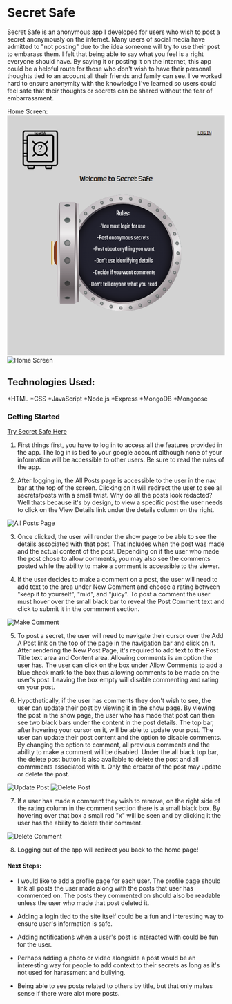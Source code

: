 # Secret Safe

Secret Safe is an anonymous app I developed for users who wish to post a secret anonymously on the internet. Many users of social media have admitted to "not posting" due to the idea someone will try to use their post to embarass them. I felt that being able to say what you feel is a right everyone should have. By saying it or posting it on the internet, this app could be a helpful route for those who don't wish to have their personal thoughts tied to an account all their friends and family can see. I've worked hard to ensure anonymity with the knowledge I've learned so users could feel safe that their thoughts or secrets can be shared without the fear of embarrassment.


Home Screen:
![Home Screen](https://github.com/marceloiuli/Off-Your-Chest/blob/main/public/images/screenshots/homescreen.png?raw=true)
<img src="" alt="Home Screen"/>


## Technologies Used:

*HTML
*CSS
*JavaScript
*Node.js
*Express
*MongoDB
*Mongoose


### Getting Started

[Try Secret Safe Here](url "alt text")

1. First things first, you have to log in to access all the features provided in the app. The log in is tied to your google account although none of your information will be accessible to other users. Be sure to read the rules of the app.

2. After logging in, the All Posts page is accessible to the user in the nav bar at the top of the screen. Clicking on it will redirect the user to see all secrets/posts with a small twist. Why do all the posts look redacted? Well thats because it's by design, to view a specific post the user needs to click on the View Details link under the details column on the right.
<img src="" alt="All Posts Page"/>

3. Once clicked, the user will render the show page to be able to see the details associated with that post. That includes when the post was made and the actual content of the post. Depending on if the user who made the post chose to allow comments, you may also see the comments posted while the ability to make a comment is accessible to the viewer.

4. If the user decides to make a comment on a post, the user will need to add text to the area under New Comment and choose a rating between "keep it to yourself", "mid", and "juicy". To post a comment the user must hover over the small black bar to reveal the Post Comment text and click to submit it in the commment section.
<img src="" alt="Make Comment"/>

5. To post a secret, the user will need to navigate their cursor over the Add A Post link on the top of the page in the navigation bar and click on it. After rendering the New Post Page, it's required to add text to the Post Title text area and Content area. Allowing comments is an option the user has. The user can click on the box under Allow Comments to add a blue check mark to the box thus allowing comments to be made on the user's post. Leaving the box empty will disable commenting and rating on your post.

6. Hypothetically, if the user has comments they don't wish to see, the user can update their post by viewing it in the show page. By viewing the post in the show page, the user who has made that post can then see two black bars under the content in the post details. The top bar, after hovering your cursor on it, will be able to update your post. The user can update their post content and the option to disable comments. By changing the option to comment, all previous comments and the ability to make a comment will be disabled. Under the all black top bar, the delete post button is also available to delete the post and all commments associated with it. Only the creator of the post may update or delete the post.
<img src="" alt="Update Post"/>
<img src="" alt="Delete Post"/>

7. If a user has made a comment they wish to remove, on the right side of the rating column in the comment section there is a small black box. By hovering over that box a small red "x" will be seen and by clicking it the user has the ability to delete their comment.
<img src="" alt="Delete Comment"/>

8. Logging out of the app will redirect you back to the home page!

#### Next Steps:

* I would like to add a profile page for each user. The profile page should link all posts the user made along with the posts that user has commented on. The posts they commented on should also be readable unless the user who made that post deleted it.

* Adding a login tied to the site itself could be a fun and interesting way to ensure user's information is safe.

* Adding notifications when a user's post is interacted with could be fun for the user.

* Perhaps adding a photo or video alongside a post would be an interesting way for people to add context to their secrets as long as it's not used for harassment and bullying.

* Being able to see posts related to others by title, but that only makes sense if there were alot more posts.